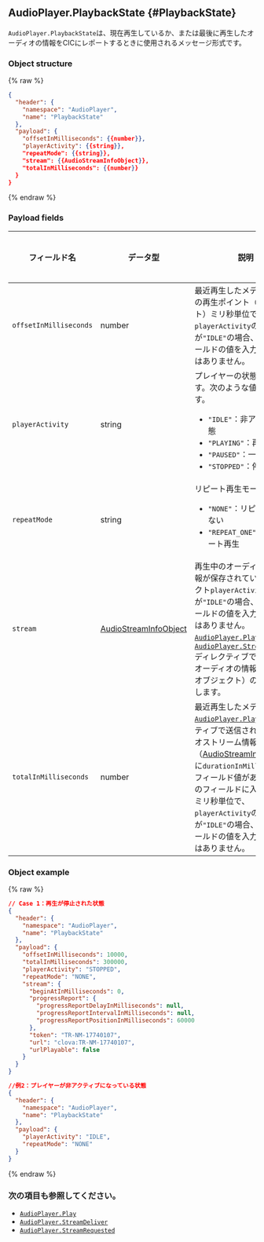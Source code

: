 <!-- Note! This content includes shared parts. Therefore, when you update this file, you should beware of synchronization. -->

<!-- Start of the shared content: AudioPlayer.PlaybackState -->

## AudioPlayer.PlaybackState {#PlaybackState}

`AudioPlayer.PlaybackState`は、現在再生しているか、または最後に再生したオーディオの情報をCICにレポートするときに使用されるメッセージ形式です。

### Object structure
{% raw %}
```json
{
  "header": {
    "namespace": "AudioPlayer",
    "name": "PlaybackState"
  },
  "payload": {
    "offsetInMilliseconds": {{number}},
    "playerActivity": {{string}},
    "repeatMode": {{string}},
    "stream": {{AudioStreamInfoObject}},
    "totalInMilliseconds": {{number}}
  }
}
```
{% endraw %}


### Payload fields

| フィールド名       | データ型    | 説明                     | 必須/任意 |
|---------------|---------|-----------------------------|:---------:|
| `offsetInMilliseconds` | number | 最近再生したメディアの最後の再生ポイント（オフセット）ミリ秒単位で、`playerActivity`の値が`"IDLE"`の場合、このフィールドの値を入力する必要はありません。                                                  | 任意 |
| `playerActivity`       | string | プレイヤーの状態を示す値です。次のような値を持ちます。<ul><li><code>"IDLE"</code>：非アクティブ状態</li><li><code>"PLAYING"</code>：再生中</li><li><code>"PAUSED"</code>：一時停止状態</li><li><code>"STOPPED"</code>：停止状態</li></ul> |  |
| `repeatMode`           | string  | リピート再生モード<ul><li><code>"NONE"</code>：リピート再生しない</li><li><code>"REPEAT_ONE"</code>：一曲リピート再生</li></ul>                                                   |   |
| `stream`               | [AudioStreamInfoObject](/Develop/References/CICInterface/AudioPlayer.md#AudioStreamInfoObject) | 再生中のオーディオの詳細情報が保存されているオブジェクト`playerActivity`の値が`"IDLE"`の場合、このフィールドの値を入力する必要はありません。[`AudioPlayer.Play`](/Develop/References/CICInterface/AudioPlayer.md#Play)または[`AudioPlayer.StreamDeliver`](/Develop/References/CICInterface/AudioPlayer.md#StreamDeliver)ディレクティブで送信されたオーディオの情報（`stream`オブジェクト）の値を入力します。 | 任意 |
| `totalInMilliseconds`  | number | 最近再生したメディアの全長[`AudioPlayer.Play`](/Develop/References/CICInterface/AudioPlayer.md#Play)ディレクティブで送信されたオーディオストリーム情報（[AudioStreamInfoObject](/Develop/References/CICInterface/AudioPlayer.md#AudioStreamInfoObject)）に`durationInMilliseconds`フィールド値がある場合、このフィールドに入力します。ミリ秒単位で、`playerActivity`の値が`"IDLE"`の場合、このフィールドの値を入力する必要はありません。                                                               | 任意 |

### Object example

{% raw %}

```json
// Case 1：再生が停止された状態
{
  "header": {
    "namespace": "AudioPlayer",
    "name": "PlaybackState"
  },
  "payload": {
    "offsetInMilliseconds": 10000,
    "totalInMilliseconds": 300000,
    "playerActivity": "STOPPED",
    "repeatMode": "NONE",
    "stream": {
      "beginAtInMilliseconds": 0,
      "progressReport": {
        "progressReportDelayInMilliseconds": null,
        "progressReportIntervalInMilliseconds": null,
        "progressReportPositionInMilliseconds": 60000
      },
      "token": "TR-NM-17740107",
      "url": "clova:TR-NM-17740107",
      "urlPlayable": false
    }
  }
}

//例2：プレイヤーが非アクティブになっている状態
{
  "header": {
    "namespace": "AudioPlayer",
    "name": "PlaybackState"
  },
  "payload": {
    "playerActivity": "IDLE",
    "repeatMode": "NONE"
  }
}
```

{% endraw %}

### 次の項目も参照してください。
* [`AudioPlayer.Play`](/Develop/References/CICInterface/AudioPlayer.md#Play)
* [`AudioPlayer.StreamDeliver`](/Develop/References/CICInterface/AudioPlayer.md#StreamDeliver)
* [`AudioPlayer.StreamRequested`](/Develop/References/CICInterface/AudioPlayer.md#StreamRequested)

<!-- End of the shared content -->
